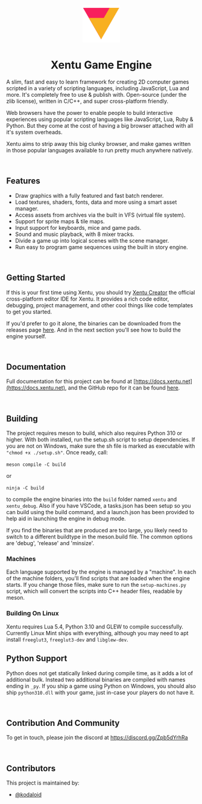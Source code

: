 <p align="center"><img width="100" src="demos/main/images/logo.png" alt="Xentu logo" /></p>
<h1 align="center">Xentu Game Engine</h1>

A slim, fast and easy to learn framework for creating 2D computer games scripted 
in a variety of scripting languages, including JavaScript, Lua and more. It's 
completely free to use & publish with. Open-source (under the zlib license), 
written in C/C++, and super cross-platform friendly.

Web browsers have the power to enable people to build interactive experiences 
using popular scripting languages like JavaScript, Lua, Ruby & Python. But they 
come at the cost of having a big browser attached with all it's system overheads. 

Xentu aims to strip away this big clunky browser, and make games written in those popular 
languages available to run pretty much anywhere natively.

<br />


## Features

- Draw graphics with a fully featured and fast batch renderer.
- Load textures, shaders, fonts, data and more using a smart asset manager.
- Access assets from archives via the built in VFS (virtual file system).
- Support for sprite maps & tile maps.
- Input support for keyboards, mice and game pads.
- Sound and music playback, with 8 mixer tracks.
- Divide a game up into logical scenes with the scene manager.
- Run easy to program game sequences using the built in story engine.

<br />


## Getting Started

If this is your first time using Xentu, you should try [Xentu Creator](https://github.com/xentu/xentu-creator) the official cross-platform editor IDE for Xentu. It provides a rich code editor, debugging, project management, and other cool things like code templates to get you started.

If you'd prefer to go it alone, the binaries can be downloaded from the releases
page [here](https://github.com/xentu/xentu-engine/releases). And in the next section
you'll see how to build the engine yourself.

<br />


## Documentation

Full documentation for this project can be found at [https://docs.xentu.net](https://docs.xentu.net), and the GitHub repo for it can be found [here](https://github.com/xentu/xentu-docs).

<br />


## Building

The project requires meson to build, which also requires Python 310 or higher. With
both installed, run the setup.sh script to setup dependencies. If you are not on
Windows, make sure the sh file is marked as executable with `"chmod +x ./setup.sh"`. 
Once ready, call:

```meson compile -C build```

or

```ninja -C build```

to compile the engine binaries into the `build` folder named `xentu` and `xentu_debug`.
Also if you have VSCode, a tasks.json has been setup so you can build using the 
build command, and a launch.json has been provided to help aid in launching the 
engine in debug mode.

If you find the binaries that are produced are too large, you likely need to
switch to a different buildtype in the meson.build file. The common options are
'debug', 'release' and 'minsize'.

### Machines

Each language supported by the engine is managed by a "machine". In each of the
machine folders, you'll find scripts that are loaded when the engine starts. If
you change those files, make sure to run the `setup-machines.py` script, which
will convert the scripts into C++ header files, readable by meson.

### Building On Linux

Xentu requires Lua 5.4, Python 3.10 and GLEW to compile successfully. Currently
Linux Mint ships with everything, although you may need to apt install 
`freeglut3`, `freeglut3-dev` and `libglew-dev`.

## Python Support

Python does not get statically linked during compile time, as it adds a lot of additional bulk. Instead two additional binaries are compiled with names ending in `_py`. If you ship a game using Python on Windows, you should also ship `python310.dll` with your game, just in-case your players do not have it.

<br />

## Contribution And Community

To get in touch, please join the discord at https://discord.gg/Zpb5dYrhRa

<br />

## Contributors

This project is maintained by: 

* [@kodaloid](https://github.com/kodaloid)

<br />
